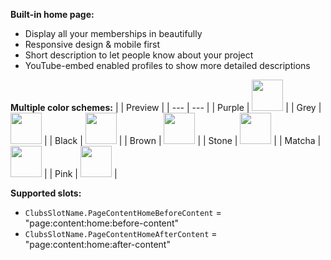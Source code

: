 **Built-in home page:**

- Display all your memberships in beautifully
- Responsive design & mobile first
- Short description to let people know about your project
- YouTube-embed enabled profiles to show more detailed descriptions

**Multiple color schemes:**
| | Preview |
| --- | --- |
| Purple | <img src="https://i.imgur.com/3wx23Mc.png" width=50 height=50 /> |
| Grey | <img src="https://i.imgur.com/n7ptXWf.png" width=50 height=50 /> |
| Black | <img src="https://i.imgur.com/qPY2XHC.png" width=50 height=50 /> |
| Brown | <img src="https://i.imgur.com/mghNp7m.png" width=50 height=50 /> |
| Stone | <img src="https://i.imgur.com/XQ2SVr0.png" width=50 height=50 /> |
| Matcha | <img src="https://i.imgur.com/CYW8Ov9.png" width=50 height=50 /> |
| Pink | <img src="https://i.imgur.com/cdrh8AT.png" width=50 height=50 /> |

**Supported slots:**

- `ClubsSlotName.PageContentHomeBeforeContent` = "page:content:home:before-content"
- `ClubsSlotName.PageContentHomeAfterContent` = "page:content:home:after-content"

